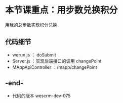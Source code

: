 
# 本节课重点：用步数兑换积分
用我的总步数实现积分兑换

## 代码细节
- werun.js ： doSubmit
- Server.js ：实现后端接口的调用 changePoint
- MAppApiController ：/mapp/changePoint

## -end-
- 代码的版本 wescrm-dev-075

